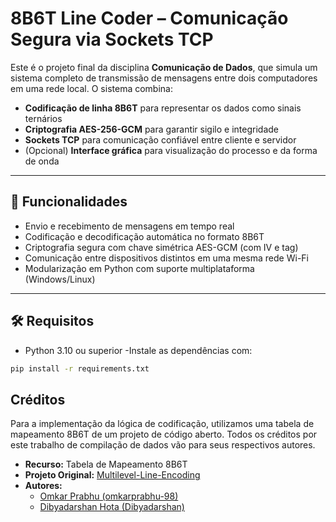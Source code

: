 # 8B6T Line Coder – Comunicação Segura via Sockets TCP

Este é o projeto final da disciplina **Comunicação de Dados**, que simula um sistema completo de transmissão de mensagens entre dois computadores em uma rede local. O sistema combina:

- **Codificação de linha 8B6T** para representar os dados como sinais ternários
- **Criptografia AES-256-GCM** para garantir sigilo e integridade
- **Sockets TCP** para comunicação confiável entre cliente e servidor
- (Opcional) **Interface gráfica** para visualização do processo e da forma de onda

---

## 🧩 Funcionalidades

- Envio e recebimento de mensagens em tempo real
- Codificação e decodificação automática no formato 8B6T
- Criptografia segura com chave simétrica AES-GCM (com IV e tag)
- Comunicação entre dispositivos distintos em uma mesma rede Wi-Fi
- Modularização em Python com suporte multiplataforma (Windows/Linux)

---

## 🛠 Requisitos

- Python 3.10 ou superior
-Instale as dependências com:

```bash
pip install -r requirements.txt
```
## Créditos

Para a implementação da lógica de codificação, utilizamos uma tabela de mapeamento 8B6T de um projeto de código aberto. Todos os créditos por este trabalho de compilação de dados vão para seus respectivos autores.

* **Recurso:** Tabela de Mapeamento 8B6T
* **Projeto Original:** [Multilevel-Line-Encoding](https://github.com/CSE-Projects/Multilevel-Line-Encoding.git)
* **Autores:**
    * [Omkar Prabhu (omkarprabhu-98)](https://github.com/omkarprabhu-98)
    * [Dibyadarshan Hota (Dibyadarshan)](https://github.com/Dibyadarshan)
